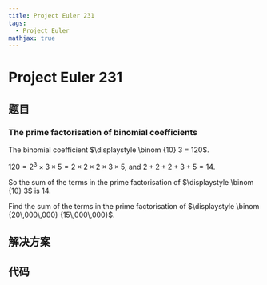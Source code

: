 ```yaml
---
title: Project Euler 231
tags:
  - Project Euler
mathjax: true
---
```

<escape><!-- more --></escape>
    
# Project Euler 231
## 题目
### The prime factorisation of binomial coefficients


The binomial coefficient $\displaystyle \binom {10} 3 = 120$.

$120 = 2^3 \times 3 \times 5 = 2 \times 2 \times 2 \times 3 \times 5$, and $2 + 2 + 2 + 3 + 5 = 14$.

So the sum of the terms in the prime factorisation of $\displaystyle \binom {10} 3$ is $14$.


Find the sum of the terms in the prime factorisation of $\displaystyle \binom {20\,000\,000} {15\,000\,000}$.




## 解决方案


## 代码


